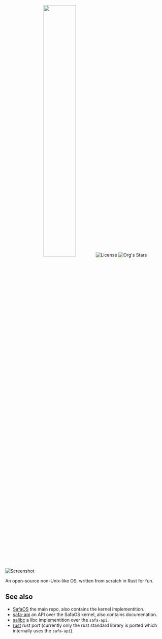 <div align="center">
<img src="https://repository-images.githubusercontent.com/825143915/95735661-0205-4029-97d5-fcfa347c8067" width="45%" height="45%>


# 

[![License](https://img.shields.io/github/license/SafaOS/SafaOS?color=red)](https://github.com/SafaOS/SafaOS/blob/main/LICENSE) ![Org's Stars](https://img.shields.io/github/stars/SafaOS?style=flat-square)
</div>

![Screenshot](https://observerunit.github.io/priv/imgs/screenshots/SafaOS-270325.png)


An open-source non-Unix-like OS, written from scratch in Rust for fun.

## See also
- [SafaOS](https://github.com/SafaOS/SafaOS) the main repo, also contains the kernel implementition.
- [safa-api](https://github.com/SafaOS/safa-api) an API over the SafaOS kernel, also contains documenation.
- [salibc](https://github.com/SafaOS/libc) a libc implementition over the `safa-api`.
- [rust](https://github.com/SafaOS/rust/tree/stable) rust port (currently only the rust standard library is ported which internally uses the `safa-api`).

